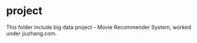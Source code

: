 # project
This folder include big data project - Movie Recommender System, worked under jiuzhang.com.
